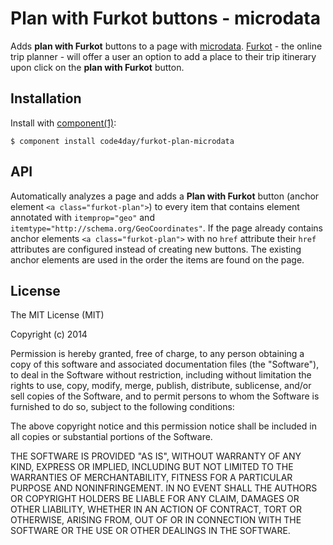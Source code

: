 
# Plan with Furkot buttons - microdata

  Adds **plan with Furkot** buttons to a page with [microdata]. [Furkot] - the online trip planner - will offer a user an option to add a place to their trip itinerary upon click on the **plan with Furkot** button.

## Installation

  Install with [component(1)](http://component.io):

    $ component install code4day/furkot-plan-microdata

## API

  Automatically analyzes a page and adds a **Plan with Furkot** button (anchor element `<a class="furkot-plan">`) to every item that contains element annotated with `itemprop="geo"` and `itemtype="http://schema.org/GeoCoordinates"`. If the page already contains anchor elements `<a class="furkot-plan">` with no `href` attribute their `href` attributes are configured instead of creating new buttons. The existing anchor elements are used in the order the items are found on the page.

## License

  The MIT License (MIT)

  Copyright (c) 2014 <copyright holders>

  Permission is hereby granted, free of charge, to any person obtaining a copy
  of this software and associated documentation files (the "Software"), to deal
  in the Software without restriction, including without limitation the rights
  to use, copy, modify, merge, publish, distribute, sublicense, and/or sell
  copies of the Software, and to permit persons to whom the Software is
  furnished to do so, subject to the following conditions:

  The above copyright notice and this permission notice shall be included in
  all copies or substantial portions of the Software.

  THE SOFTWARE IS PROVIDED "AS IS", WITHOUT WARRANTY OF ANY KIND, EXPRESS OR
  IMPLIED, INCLUDING BUT NOT LIMITED TO THE WARRANTIES OF MERCHANTABILITY,
  FITNESS FOR A PARTICULAR PURPOSE AND NONINFRINGEMENT. IN NO EVENT SHALL THE
  AUTHORS OR COPYRIGHT HOLDERS BE LIABLE FOR ANY CLAIM, DAMAGES OR OTHER
  LIABILITY, WHETHER IN AN ACTION OF CONTRACT, TORT OR OTHERWISE, ARISING FROM,
  OUT OF OR IN CONNECTION WITH THE SOFTWARE OR THE USE OR OTHER DEALINGS IN
  THE SOFTWARE.

[Furkot]: https://trips.furkot.com
[microdata]: http://en.wikipedia.org/wiki/Microdata_(HTML)
